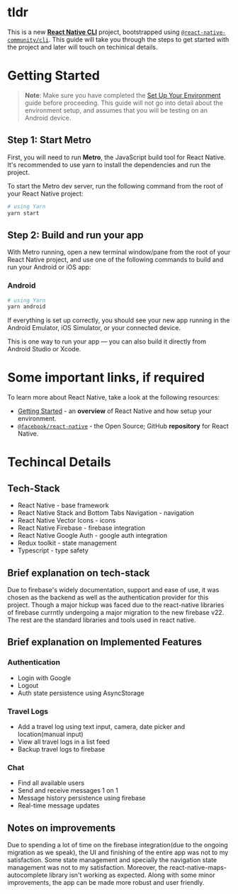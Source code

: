 # tldr
This is a new [**React Native CLI**](https://reactnative.dev) project, bootstrapped using [`@react-native-community/cli`](https://github.com/react-native-community/cli). This guide will take you through the steps to get started with the project and later will touch on techinical details.

# Getting Started

> **Note**: Make sure you have completed the [Set Up Your Environment](https://reactnative.dev/docs/set-up-your-environment) guide before proceeding. This guide will not go into detail about the environment setup, and assumes that you will be testing on an Android device.

## Step 1: Start Metro

First, you will need to run **Metro**, the JavaScript build tool for React Native. It's recommended to use yarn to install the dependencies and run the project.

To start the Metro dev server, run the following command from the root of your React Native project:

```sh
# using Yarn
yarn start
```

## Step 2: Build and run your app

With Metro running, open a new terminal window/pane from the root of your React Native project, and use one of the following commands to build and run your Android or iOS app:

### Android

```sh
# using Yarn
yarn android
```

If everything is set up correctly, you should see your new app running in the Android Emulator, iOS Simulator, or your connected device.

This is one way to run your app — you can also build it directly from Android Studio or Xcode.

# Some important links, if required

To learn more about React Native, take a look at the following resources:

- [Getting Started](https://reactnative.dev/docs/environment-setup) - an **overview** of React Native and how setup your environment.
- [`@facebook/react-native`](https://github.com/facebook/react-native) - the Open Source; GitHub **repository** for React Native.

# Techincal Details
## Tech-Stack

- React Native - base framework
- React Native Stack and Bottom Tabs Navigation - navigation
- React Native Vector Icons - icons
- React Native Firebase - firebase integration
- React Native Google Auth - google auth integration
- Redux toolkit - state management
- Typescript - type safety

## Brief explanation on tech-stack 

Due to firebase's widely documentation, support and ease of use, it was chosen as the backend as well as the authentication provider for this project. Though a major hickup was faced due to the react-native libraries of firebase currntly undergoing a major migration to the new firebase v22. The rest are the standard libraries and tools used in react native. 

## Brief explanation on Implemented Features

### Authentication

- Login with Google
- Logout
- Auth state persistence using AsyncStorage

### Travel Logs

- Add a travel log using text input, camera, date picker and location(manual input)
- View all travel logs in a list feed
- Backup travel logs to firebase

### Chat

- Find all available users 
- Send and receive messages 1 on 1
- Message history persistence using firebase
- Real-time message updates

## Notes on improvements

Due to spending a lot of time on the firebase integration(due to the ongoing migration as we speak), the UI and finishing of the entire app was not to my satisfaction. Some state management and specially the navigation state management was not to my satisfaction. Moreover, the react-native-maps-autocomplete library isn't working as expected. Along with some minor improvements, the app can be made more robust and user friendly.
